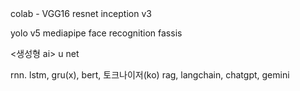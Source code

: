 <cnn>
colab - VGG16
resnet
inception v3

yolo v5
mediapipe
face recognition
fassis

<생성형 ai>
u net

<rnn>
rnn. lstm, gru(x), bert, 
토크나이저(ko)
rag, langchain, chatgpt, gemini

